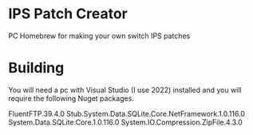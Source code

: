 # IPS Patch Creator
PC Homebrew for making your own switch IPS patches

# Building
You will need a pc with Visual Studio (I use 2022) installed and you will require the following Nuget packages.

FluentFTP.39.4.0
Stub.System.Data.SQLite.Core.NetFramework.1.0.116.0
System.Data.SQLite.Core.1.0.116.0
System.IO.Compression.ZipFile.4.3.0
